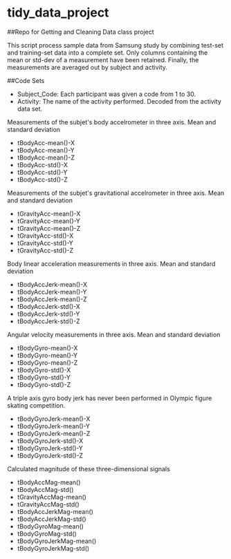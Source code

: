 tidy_data_project
=================

##Repo for Getting and Cleaning Data class project

This script process sample data from Samsung study by combining test-set and training-set data into a complete set. Only columns containing the mean or std-dev of a measurement have been retained. Finally, the measurements are averaged out by subject and activity.


##Code Sets
* Subject_Code:	Each participant was given a code from 1 to 30.  
* Activity:	The name of the activity performed. Decoded from the activity data set.  

Measurements of the subjet's body accelrometer in three axis. Mean and standard deviation  
* tBodyAcc-mean()-X  
* tBodyAcc-mean()-Y  
* tBodyAcc-mean()-Z  
* tBodyAcc-std()-X  
* tBodyAcc-std()-Y  
* tBodyAcc-std()-Z  

Measurements of the subjet's gravitational accelrometer in three axis. Mean and standard deviation  
* tGravityAcc-mean()-X  
* tGravityAcc-mean()-Y     
* tGravityAcc-mean()-Z  
* tGravityAcc-std()-X  
* tGravityAcc-std()-Y  
* tGravityAcc-std()-Z  

Body linear acceleration measurements in three axis. Mean and standard deviation  
* tBodyAccJerk-mean()-X    
* tBodyAccJerk-mean()-Y  
* tBodyAccJerk-mean()-Z  
* tBodyAccJerk-std()-X  
* tBodyAccJerk-std()-Y  
* tBodyAccJerk-std()-Z     

Angular velocity measurements in three axis. Mean and standard deviation  
* tBodyGyro-mean()-X  
* tBodyGyro-mean()-Y  
* tBodyGyro-mean()-Z  
* tBodyGyro-std()-X  
* tBodyGyro-std()-Y        
* tBodyGyro-std()-Z  

A triple axis gyro body jerk has never been performed in Olympic figure skating competition.  
* tBodyGyroJerk-mean()-X  
* tBodyGyroJerk-mean()-Y  
* tBodyGyroJerk-mean()-Z  
* tBodyGyroJerk-std()-X    
* tBodyGyroJerk-std()-Y  
* tBodyGyroJerk-std()-Z  

Calculated magnitude of these three-dimensional signals  
* tBodyAccMag-mean()  
* tBodyAccMag-std()  
* tGravityAccMag-mean()    
* tGravityAccMag-std()  
* tBodyAccJerkMag-mean()  
* tBodyAccJerkMag-std()  
* tBodyGyroMag-mean()  
* tBodyGyroMag-std()       
* tBodyGyroJerkMag-mean()  
* tBodyGyroJerkMag-std()   
